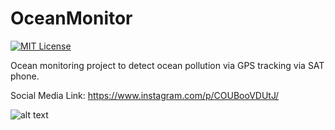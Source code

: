 # OceanMonitor

[![MIT License](https://img.shields.io/badge/License-MIT-blue.svg)](LICENSE)

Ocean monitoring project to detect ocean pollution via GPS tracking via SAT phone.

Social Media Link: https://www.instagram.com/p/COUBooVDUtJ/

![alt text](https://github.com/ArdenDiak/OceanMonitor/blob/main/image.jpg?raw=true)
